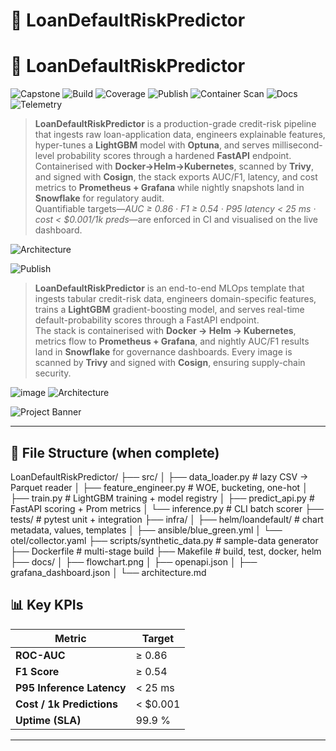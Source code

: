 # 🏦 LoanDefaultRiskPredictor

# 🏦 LoanDefaultRiskPredictor

![Capstone](https://img.shields.io/badge/Project-Capstone-blueviolet?style=for-the-badge)
![Build](https://github.com/Trojan3877/LoanDefaultRiskPredictor/actions/workflows/ci.yml/badge.svg?style=for-the-badge)
![Coverage](https://codecov.io/gh/Trojan3877/LoanDefaultRiskPredictor/branch/main/graph/badge.svg?style=for-the-badge)
![Publish](https://github.com/Trojan3877/LoanDefaultRiskPredictor/actions/workflows/docker-publish.yml/badge.svg?style=for-the-badge)
![Container Scan](https://github.com/Trojan3877/LoanDefaultRiskPredictor/actions/workflows/container-scan.yml/badge.svg?style=for-the-badge)
![Docs](https://img.shields.io/badge/Docs-GitHub%20Pages-informational?style=for-the-badge)
![Telemetry](https://img.shields.io/badge/Telemetry-OTEL-green?style=for-the-badge)

> **LoanDefaultRiskPredictor** is a production-grade credit-risk pipeline that ingests raw loan-application data, engineers explainable features, hyper-tunes a **LightGBM** model with **Optuna**, and serves millisecond-level probability scores through a hardened **FastAPI** endpoint.  
> Containerised with **Docker→Helm→Kubernetes**, scanned by **Trivy**, and signed with **Cosign**, the stack exports AUC/F1, latency, and cost metrics to **Prometheus + Grafana** while nightly snapshots land in **Snowflake** for regulatory audit.  
> Quantifiable targets—*AUC ≥ 0.86 · F1 ≥ 0.54 · P95 latency < 25 ms · cost < $0.001/1k preds*—are enforced in CI and visualised on the live dashboard.

![Architecture](docs/flowchart.png)

![Publish](https://github.com/Trojan3877/LoanDefaultRiskPredictor/actions/workflows/docker-publish.yml/badge.svg?style=for-the-badge)

> **LoanDefaultRiskPredictor** is an end-to-end MLOps template that ingests tabular credit-risk data, engineers domain-specific features, trains a **LightGBM** gradient-boosting model, and serves real-time default-probability scores through a FastAPI endpoint.  
> The stack is containerised with **Docker → Helm → Kubernetes**, metrics flow to **Prometheus + Grafana**, and nightly AUC/F1 results land in **Snowflake** for governance dashboards. Every image is scanned by **Trivy** and signed with **Cosign**, ensuring supply-chain security.

![image](https://github.com/user-attachments/assets/3338576e-a835-49c8-a67d-82538962af34)
![Architecture](docs/flowchart.png)

![Project Banner](docs/LoanDefault_visual.png)


---

## 📂 File Structure (when complete)

LoanDefaultRiskPredictor/
├── src/
│ ├── data_loader.py # lazy CSV → Parquet reader
│ ├── feature_engineer.py # WOE, bucketing, one-hot
│ ├── train.py # LightGBM training + model registry
│ ├── predict_api.py # FastAPI scoring + Prom metrics
│ └── inference.py # CLI batch scorer
├── tests/ # pytest unit + integration
├── infra/
│ ├── helm/loandefault/ # chart metadata, values, templates
│ ├── ansible/blue_green.yml
│ └── otel/collector.yaml
├── scripts/synthetic_data.py # sample-data generator
├── Dockerfile # multi-stage build
├── Makefile # build, test, docker, helm
├── docs/
│ ├── flowchart.png
│ ├── openapi.json
│ ├── grafana_dashboard.json
│ └── architecture.md


## 📊 Key KPIs

| Metric | Target |
|--------|--------|
| **ROC-AUC** | ≥ 0.86 |
| **F1 Score** | ≥ 0.54 |
| **P95 Inference Latency** | &lt; 25 ms |
| **Cost / 1k Predictions** | &lt; \$0.001 |
| **Uptime (SLA)** | 99.9 % |

---

